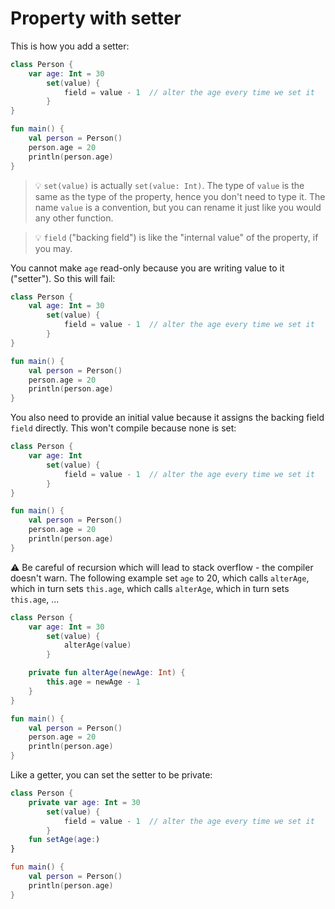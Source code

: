 # Property with setter

This is how you add a setter:

```kotlin
class Person {
    var age: Int = 30
        set(value) {
            field = value - 1  // alter the age every time we set it
        }
}

fun main() {
	val person = Person()
	person.age = 20
	println(person.age)
}
```

> 💡 `set(value)` is actually `set(value: Int)`. The type of `value` is the same as the type of the property, hence you don't need to type it. The name `value` is a convention, but you can rename it just like you would any other function.

> 💡 `field` ("backing field") is like the "internal value" of the property, if you may.

You cannot make `age` read-only because you are writing value to it ("setter"). So this will fail:

```kotlin
class Person {
    val age: Int = 30
        set(value) {
            field = value - 1  // alter the age every time we set it
        }
}

fun main() {
	val person = Person()
	person.age = 20
	println(person.age)
}
```

You also need to provide an initial value because it assigns the backing field `field` directly. This won't compile because none is set:

```kotlin
class Person {
    var age: Int
        set(value) {
            field = value - 1  // alter the age every time we set it
        }
}

fun main() {
	val person = Person()
	person.age = 20
	println(person.age)
}
```

⚠️ Be careful of recursion which will lead to stack overflow - the compiler doesn't warn. The following example set `age` to 20, which calls `alterAge`, which in turn sets `this.age`, which calls `alterAge`,  which in turn sets `this.age`, ...

```kotlin
class Person {
    var age: Int = 30
        set(value) {
            alterAge(value)
        }

    private fun alterAge(newAge: Int) {
        this.age = newAge - 1
    }
}

fun main() {
	val person = Person()
	person.age = 20
	println(person.age)
}
```

Like a getter, you can set the setter to be private:

```kotlin
class Person {
    private var age: Int = 30
        set(value) {
            field = value - 1  // alter the age every time we set it
        }
    fun setAge(age:)
}

fun main() {
	val person = Person()
	println(person.age)
}
```